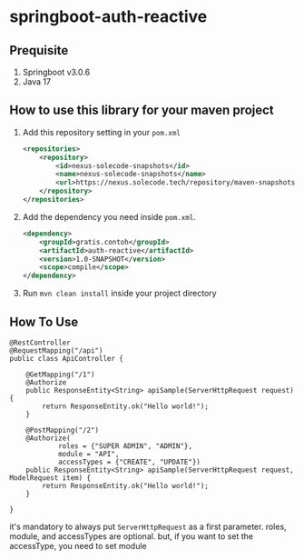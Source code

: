 # springboot-auth-reactive

## Prequisite
1. Springboot v3.0.6
2. Java 17

## How to use this library for your maven project
1. Add this repository setting in your `pom.xml`
    ```xml
    <repositories>
        <repository>
            <id>nexus-solecode-snapshots</id>
            <name>nexus-solecode-snapshots</name>
            <url>https://nexus.solecode.tech/repository/maven-snapshots/</url>
        </repository>
    </repositories>
    ```
2. Add the dependency you need inside `pom.xml`.
    ```xml
    <dependency>
        <groupId>gratis.contoh</groupId>
        <artifactId>auth-reactive</artifactId>
        <version>1.0-SNAPSHOT</version>
        <scope>compile</scope>
    </dependency>
    ```
3. Run `mvn clean install` inside your project directory

## How To Use
```
@RestController
@RequestMapping("/api")
public class ApiController {

    @GetMapping("/1")
    @Authorize
    public ResponseEntity<String> apiSample(ServerHttpRequest request) {
        return ResponseEntity.ok("Hello world!");
    }
    
    @PostMapping("/2")
    @Authorize(
			roles = {"SUPER ADMIN", "ADMIN"}, 
			module = "API", 
			accessTypes = {"CREATE", "UPDATE"})
    public ResponseEntity<String> apiSample(ServerHttpRequest request, ModelRequest item) {
        return ResponseEntity.ok("Hello world!");
    }
	
}
```
it's mandatory to always put `ServerHttpRequest` as a first parameter.
roles, module, and accessTypes are optional. but, if you want to set the accessType, you need to set module
